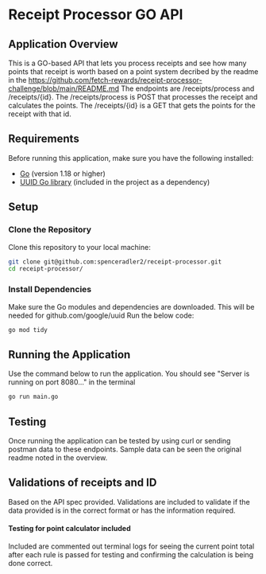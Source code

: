 # Receipt Processor GO API

## Application Overview

This is a GO-based API that lets you process receipts and see how many points that receipt is worth based on a point system decribed by the readme in the https://github.com/fetch-rewards/receipt-processor-challenge/blob/main/README.md
The endpoints are /receipts/process and /receipts/{id}.
The /receipts/process is POST that processes the receipt and calculates the points. 
The /receipts/{id} is a GET that gets the points for the receipt with that id. 

## Requirements

Before running this application, make sure you have the following installed:
- [Go](https://golang.org/dl/) (version 1.18 or higher)
- [UUID Go library](https://pkg.go.dev/github.com/google/uuid) (included in the project as a dependency)

## Setup 

### Clone the Repository

Clone this repository to your local machine:

```bash
git clone git@github.com:spenceradler2/receipt-processor.git
cd receipt-processor/
```
### Install Dependencies

Make sure the Go modules and dependencies are downloaded. This will be needed for github.com/google/uuid Run the below code:

```bash
go mod tidy
```

## Running the Application
Use the command below to run the application. You should see "Server is running on port 8080..." in the terminal

```bash
go run main.go
```

## Testing
Once running the application can be tested by using curl or sending postman data to these endpoints. Sample data can be seen the original readme noted in the overview.

## Validations of receipts and ID   
Based on the API spec provided. Validations are included to validate if the data provided is in the correct format or has the information required.

#### Testing for point calculator included
Included are commented out terminal logs for seeing the current point total after each rule is passed for testing and confirming the calculation is being done correct. 